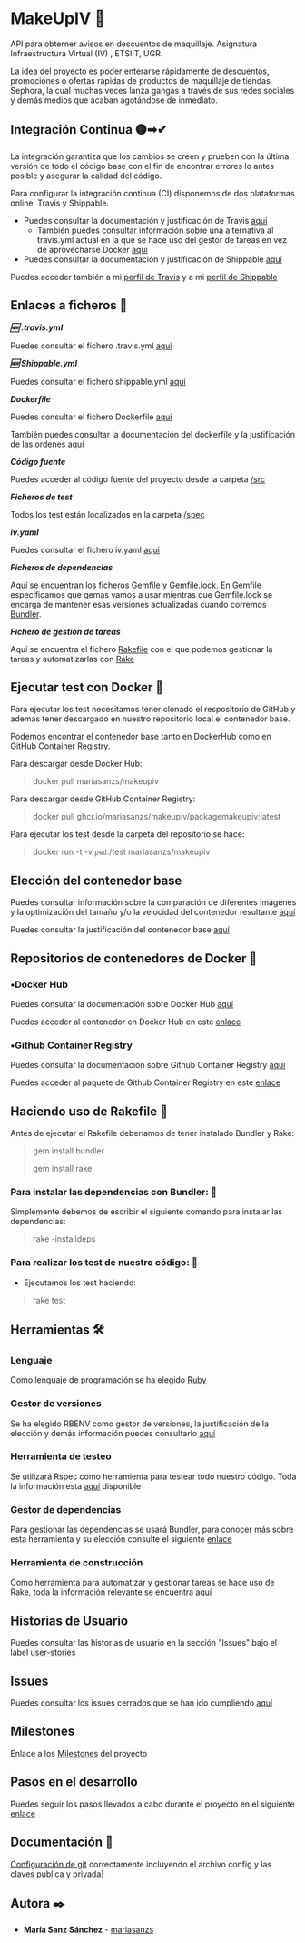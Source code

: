 # MakeUpIV 💄

API para obterner avisos en descuentos de maquillaje. Asignatura Infraestructura Virtual (IV) , ETSIIT, UGR.

La idea del proyecto es poder enterarse rápidamente de descuentos, promociones o ofertas rápidas de productos de maquillaje de tiendas Sephora, la cual muchas veces lanza gangas a través de sus redes sociales y demás medios que acaban agotándose de inmediato.

## Integración Continua 🟡➡✔ 

La integración garantiza que los cambios se creen y prueben con la última versión de todo el código base con el fin de encontrar errores lo antes posible y asegurar la calidad del código.

Para configurar la integración continua (CI) disponemos de dos plataformas online, Travis y Shippable.
  - Puedes consultar la documentación y justificación de Travis [aquí](https://github.com/mariasanzs/makeupIV/blob/master/docs/travis.md)
	- También puedes consultar información sobre una alternativa al travis.yml actual en la que se hace uso del gestor de tareas en vez de aprovecharse Docker [aquí](https://github.com/mariasanzs/makeupIV/blob/master/docs/AlternativaTravis.md)
  - Puedes consultar la documentación y justificación de Shippable [aquí](https://github.com/mariasanzs/makeupIV/blob/master/docs/shippable.md)

Puedes acceder también a mi [perfil de Travis](https://travis-ci.com/github/mariasanzs) y a mi [perfil de Shippable](https://app.shippable.com/subs/github/mariasanzs/dashboard) 

## Enlaces a ficheros 📑
***🆕 .travis.yml***

Puedes consultar el fichero .travis.yml [aqui](https://github.com/mariasanzs/makeupIV/blob/master/.travis.yml)

***🆕 Shippable.yml***

Puedes consultar el fichero shippable.yml [aqui](https://github.com/mariasanzs/makeupIV/blob/master/shippable.yml)

***Dockerfile***

Puedes consultar el fichero Dockerfile [aqui](https://github.com/mariasanzs/makeupIV/blob/master/Dockerfile)

También puedes consultar la documentación del dockerfile y la justificación de las ordenes [aquí](https://github.com/mariasanzs/makeupIV/blob/master/docs/dockerfile.md)

***Código fuente***

Puedes acceder al código fuente del proyecto desde la carpeta [/src](https://github.com/mariasanzs/makeupIV/tree/master/src)

***Ficheros de test***

Todos los test están localizados en la carpeta [/spec](https://github.com/mariasanzs/makeupIV/tree/master/spec)

***iv.yaml***

Puedes consultar el fichero iv.yaml [aqui](https://github.com/mariasanzs/makeupIV/blob/master/iv.yaml)

***Ficheros de dependencias***

Aquí se encuentran los ficheros [Gemfile](https://github.com/mariasanzs/makeupIV/blob/master/Gemfile) y [Gemfile.lock](https://github.com/mariasanzs/makeupIV/blob/master/Gemfile.lock). En Gemfile especificamos que gemas vamos a usar mientras que Gemfile.lock se encarga de mantener esas versiones actualizadas cuando corremos [Bundler](https://github.com/mariasanzs/makeupIV/blob/master/docs/bundler.md#bundler---gestor-de-dependencias).

***Fichero de gestión de tareas***

Aquí se encuentra el fichero [Rakefile](https://github.com/mariasanzs/makeupIV/blob/master/Rakefile) con el que podemos gestionar la tareas y automatizarlas con [Rake](https://github.com/mariasanzs/makeupIV/blob/master/docs/rake.md)

## Ejecutar test con Docker :whale:
Para ejecutar los test necesitamos tener clonado el respositorio de GitHub y además tener descargado en nuestro repositorio local el contenedor base.

Podemos encontrar el contenedor base tanto en DockerHub como en GitHub Container Registry.

Para descargar desde Docker Hub:
>docker pull mariasanzs/makeupiv

Para descargar desde GitHub Container Registry:
>docker pull ghcr.io/mariasanzs/makeupiv/packagemakeupiv:latest

Para ejecutar los test desde la carpeta del repositorio se hace:
>docker run -t -v `pwd`:/test mariasanzs/makeupiv

## Elección del contenedor base

Puedes consultar información sobre la comparación de diferentes imágenes y la optimización del tamaño y/o la velocidad del contenedor resultante [aquí](https://github.com/mariasanzs/makeupIV/blob/master/docs/comparacionImagenes.md)

Puedes consultar la justificación del contenedor base [aquí](https://github.com/mariasanzs/makeupIV/blob/master/docs/justificacionContenedor.md)

## Repositorios de contenedores de Docker :whale:
### ▪️Docker Hub

Puedes consultar la documentación sobre Docker Hub [aquí](https://github.com/mariasanzs/makeupIV/blob/master/docs/dockerHub.md)

Puedes acceder al contenedor en Docker Hub en este [enlace](https://hub.docker.com/repository/docker/mariasanzs/makeupiv)

### ▪️Github Container Registry

Puedes consultar la documentación sobre Github Container Registry [aquí](https://github.com/mariasanzs/makeupIV/blob/master/docs/githubContainerRegistry.md)

Puedes acceder al paquete de Github Container Registry en este [enlace](https://github.com/users/mariasanzs/packages/container/package/makeupiv%2Fpackagemakeupiv)

## Haciendo uso de Rakefile 🔷

Antes de ejecutar el Rakefile deberíamos de tener instalado Bundler y Rake:

> gem install bundler

> gem install rake

### Para instalar las dependencias con Bundler: 🔹

Simplemente debemos de escribir el siguiente comando para instalar las dependencias:

>rake -installdeps


### Para realizar los test de nuestro código: 🔹

* Ejecutamos los test haciendo:
>rake test


## Herramientas 🛠️

### Lenguaje

Como lenguaje de programación se ha elegido [Ruby](https://github.com/mariasanzs/makeupIV/blob/master/docs/herramientas.md)

### Gestor de versiones

Se ha elegido RBENV como gestor de versiones, la justificación de la elección y demás información puedes consultarlo [aquí](https://github.com/mariasanzs/makeupIV/blob/master/docs/rbenv.md#rbenv---gestor-de-versiones)

### Herramienta de testeo

Se utilizará Rspec como herramienta para testear todo nuestro código. Toda la información esta [aquí](https://github.com/mariasanzs/makeupIV/blob/master/docs/rspec.md#rspec---marco-de-test) disponible

### Gestor de dependencias

Para gestionar las dependencias se usará Bundler, para conocer más sobre esta herramienta y su elección consulte el siguiente [enlace](https://github.com/mariasanzs/makeupIV/blob/master/docs/bundler.md)

### Herramienta de construcción

Como herramienta para automatizar y gestionar tareas se hace uso de Rake, toda la información relevante se encuentra [aquí](https://github.com/mariasanzs/makeupIV/blob/master/docs/rake.md)



## Historias de Usuario
Puedes consultar las historias de usuario en la sección "Issues" bajo el label [user-stories](https://github.com/mariasanzs/makeupIV/issues?q=is%3Aopen+is%3Aissue+label%3Auser-stories)

## Issues
Puedes consultar los issues cerrados que se han ido cumpliendo [aquí](https://github.com/mariasanzs/makeupIV/issues?q=is%3Aissue+is%3Aclosed)

## Milestones
Enlace a los [Milestones](https://github.com/mariasanzs/makeupIV/milestones) del proyecto

## Pasos en el desarrollo
Puedes seguir los pasos llevados a cabo durante el proyecto en el siguiente [enlace](https://github.com/mariasanzs/makeupIV/blob/master/docs/pasos.md)

## Documentación 📖
[Configuración de git](https://github.com/mariasanzs/makeupIV/blob/master/docs/git.md) correctamente incluyendo el archivo config y las claves pública y privada]

## Autora ✒️
* **María Sanz Sánchez** - [mariasanzs](https://github.com/mariasanzs)
